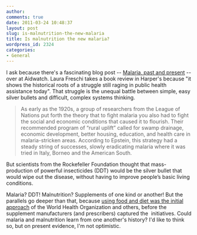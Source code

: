 ```yaml
---
author:
comments: true
date: 2011-03-24 10:48:37
layout: post
slug: is-malnutrition-the-new-malaria
title: Is malnutrition the new malaria?
wordpress_id: 2324
categories:
- General
---
```


I ask because there's a fascinating blog post -- [Malaria, past and present](http://aidwatchers.com/2011/03/malaria-past-and-present/) -- over at Aidwatch. Laura Freschi takes a book review in Harper's because "it shows the historical roots of a struggle still raging in public health assistance today". That struggle is the unequal battle between simple, easy silver bullets and difficult, complex systems thinking.

> As early as the 1920s, a group of researchers from the League of Nations put forth the theory that to fight malaria you also had to fight the social and economic conditions that caused it to flourish. Their recommended program of “rural uplift” called for swamp drainage, economic development, better housing, education, and health care in malaria-stricken areas. According to Epstein, this strategy had a steady string of successes, slowly eradicating malaria where it was tried in Italy, Borneo and the American South.

But scientists from the Rockefeller Foundation thought that mass-production of powerful insecticides (DDT) would be the silver bullet that would wipe out the disease, without having to improve people’s basic living conditions.

Malaria? DDT! Malnutrition? Supplements of one kind or another! But the parallels go deeper than that, because [using food and diet was the initial approach](http://www.mdpi.com/1660-4601/8/2/358/pdf) of the World Health Organization and others, before the supplement manufacturers (and prescribers) captured the  initiatives. Could malaria and malnutrition learn from one another's history? I'd like to think so, but on present evidence, I'm not optimistic.
